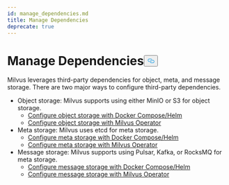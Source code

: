 ```yaml
---
id: manage_dependencies.md
title: Manage Dependencies
deprecate: true
---
```


<h1 id="Manage-Dependencies" class="common-anchor-header">Manage Dependencies<button data-href="#Manage-Dependencies" class="anchor-icon" translate="no">
      <svg translate="no"
        aria-hidden="true"
        focusable="false"
        height="20"
        version="1.1"
        viewBox="0 0 16 16"
        width="16"
      >
        <path
          fill="#0092E4"
          fill-rule="evenodd"
          d="M4 9h1v1H4c-1.5 0-3-1.69-3-3.5S2.55 3 4 3h4c1.45 0 3 1.69 3 3.5 0 1.41-.91 2.72-2 3.25V8.59c.58-.45 1-1.27 1-2.09C10 5.22 8.98 4 8 4H4c-.98 0-2 1.22-2 2.5S3 9 4 9zm9-3h-1v1h1c1 0 2 1.22 2 2.5S13.98 12 13 12H9c-.98 0-2-1.22-2-2.5 0-.83.42-1.64 1-2.09V6.25c-1.09.53-2 1.84-2 3.25C6 11.31 7.55 13 9 13h4c1.45 0 3-1.69 3-3.5S14.5 6 13 6z"
        ></path>
      </svg>
    </button></h1><p>Milvus leverages third-party dependencies for object, meta, and message storage. There are two major ways to configure third-party dependencies.</p>
<ul>
<li>Object storage: Milvus supports using either MinIO or S3 for object storage.
<ul>
<li><a href="/docs/de/v2.4.x/deploy_s3.md">Configure object storage with Docker Compose/Helm</a></li>
<li><a href="/docs/de/v2.4.x/object_storage_operator.md">Configure object storage with Milvus Operator</a></li>
</ul></li>
<li>Meta storage: Milvus uses etcd for meta storage.
<ul>
<li><a href="/docs/de/v2.4.x/deploy_etcd.md">Configure meta storage with Docker Compose/Helm</a></li>
<li><a href="/docs/de/v2.4.x/meta_storage_operator.md">Configure meta storage with Milvus Operator</a></li>
</ul></li>
<li>Message storage: Milvus supports using Pulsar, Kafka, or RocksMQ for meta storage.
<ul>
<li><a href="/docs/de/v2.4.x/deploy_pulsar.md">Configure message storage with Docker Compose/Helm</a></li>
<li><a href="/docs/de/v2.4.x/message_storage_operator.md">Configure message storage with Milvus Operator</a></li>
</ul></li>
</ul>

